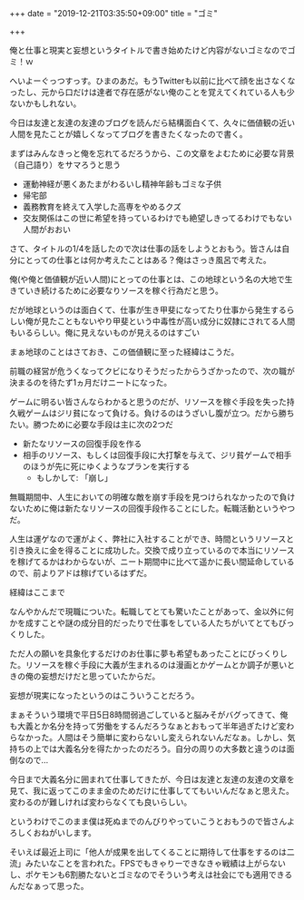 +++
date = "2019-12-21T03:35:50+09:00"
title = "ゴミ"

+++

俺と仕事と現実と妄想というタイトルで書き始めたけど内容がないゴミなのでゴミ！ｗ



へいよーぐっつすっす。ひまのあだ。もうTwitterも以前に比べて顔を出さなくなったし、元から口だけは達者で存在感がない俺のことを覚えてくれている人も少ないかもしれない。

今日は友達と友達の友達のブログを読んだら結構面白くて、久々に価値観の近い人間を見たことが嬉しくなってブログを書きたくなったので書く。

まずはみんなきっと俺を忘れてるだろうから、この文章をよむために必要な背景（自己語り）をサマろうと思う



- 運動神経が悪くあたまがわるいし精神年齢もゴミな子供
- 帰宅部
- 義務教育を終えて入学した高専をやめるクズ
- 交友関係はこの世に希望を持っているわけでも絶望しきってるわけでもない人間がおおい



さて、タイトルの1/4を話したので次は仕事の話をしようとおもう。皆さんは自分にとっての仕事とは何か考えたことはある？俺はさっき風呂で考えた。



俺(や俺と価値観が近い人間)にとっての仕事とは、この地球という名の大地で生きていき続けるために必要なりソースを稼ぐ行為だと思う。

だが地球というのは面白くて、仕事が生き甲斐になってたり仕事から発生するらしい俺が見たこともないやり甲斐という中毒性が高い成分に奴隷にされてる人間もいるらしい。俺に見えないものが見えるのはすごい

まぁ地球のことはさておき、この価値観に至った経緯はこうだ。

前職の経営が危うくなってクビになりそうだったからうざかったので、次の職が決まるのを待たず1ヵ月だけニートになった。

ゲームに明るい皆さんならわかると思うのだが、リソースを稼ぐ手段を失った持久戦ゲームはジリ貧になって負ける。負けるのはうざいし腹が立つ。だから勝ちたい。勝つために必要な手段は主に次の2つだ

- 新たなリソースの回復手段を作る
- 相手のリソース、もしくは回復手段に大打撃を与えて、ジリ貧ゲームで相手のほうが先に死にゆくようなプランを実行する
  - もしかして: 「崩し」

無職期間中、人生においての明確な敵を崩す手段を見つけられなかったので負けないために俺は新たなリソースの回復手段作ることにした。転職活動というやつだ。

人生は運ゲなので運がよく、弊社に入社することができ、時間というリソースと引き換えに金を得ることに成功した。交換で成り立っているので本当にリソースを稼げてるかはわからないが、ニート期間中に比べて遥かに長い間延命しているので、前よりアドは稼げているはずだ。

経緯はここまで

なんやかんだで現職についた。転職してとても驚いたことがあって、金以外に何かを成すことや謎の成分目的だったりで仕事をしている人たちがいてとてもびっくりした。

ただ人の願いを具象化するだけのお仕事に夢も希望もあったことにびっくりした。リソースを稼ぐ手段に大義が生まれるのは漫画とかゲームとか調子が悪いときの俺の妄想だけだと思っていたからだ。

妄想が現実になったというのはこういうことだろう。

まぁそういう環境で平日5日8時間弱過ごしていると脳みそがバグってきて、俺も大義とか名分を持って労働をするんだろうなぁとおもって半年過ぎたけど変わらなかった。人間はそう簡単に変わらないし変えられないんだなぁ。しかし、気持ちの上では大義名分を得たかったのだろう。自分の周りの大多数と違うのは面倒なので…

今日まで大義名分に囲まれて仕事してきたが、今日は友達と友達の友達の文章を見て、我に返ってこのまま金のためだけに仕事しててもいいんだなぁと思えた。変わるのが難しければ変わらなくても良いらしい。

というわけでこのまま僕は死ぬまでのんびりやっていこうとおもうので皆さんよろしくおねがいします。

そいえば最近上司に「他人が成果を出してくることに期待して仕事をするのは二流」みたいなことを言われた。FPSでもきゃりーできなきゃ戦績は上がらないし、ポケモンも6割勝たないとゴミなのでそういう考えは社会にでも適用できるんだなぁって思った。

